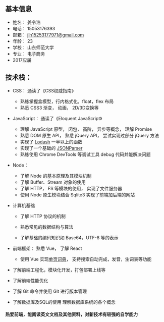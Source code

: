## 基本信息
* 姓名： 姜令浩
* 电话： 15053176393  
* 邮箱： jlh15253177971@gmail.com
* 年龄： 23
* 学校： 山东师范大学
* 专业： 电子商务
* 2017应届


## 技术栈：

* CSS： 通读了《CSS权威指南》

    * 熟练掌握盒模型，行内格式化，float，flex 布局
    * 熟悉 CSS3 渐变， 动画， 2D/3D变换等

* JavaScript： 通读了《Eloquent JavaScript》

    * 理解 JavaScript 原型， 闭包， 高阶， 异步等概念， 理解 Promise
    * 熟悉 DOM 原生 API， 熟悉 jQuery API， 尝试实现过部分 jQuery 方法
    * 实现了 [Lodash](https://github.com/jianglinghao/JavaScript/blob/master/JiangLingHao-lodash.js) 一半以上的函数
    * 实现了一个基础的 [JSONParser](https://github.com/jianglinghao/JavaScript/blob/master/JSONParser.js)
    * 熟练使用 Chrome DevTools 等调试工具 debug 代码并能解决问题 

* Node： 
    * 了解 Node 的基本原理及其模块机制
    * 了解 Buffer、Stream 对象的使用 
    * 了解 HTTP， FS 等模块的使用， 实现了文件服务器
    * 使用 Node 原生模块结合 Sqlite3 实现了前端加后端的网站

* 计算机基础

    * 了解 HTTP 协议的机制  

    * 熟悉常见的数据结构与算法
        
    * 了解基础的编码知识如 Base64，UTF-8 等的表示

* 前端框架： 熟悉 Vue， 了解 React
    * 使用 Vue 实现[单页词典]()， 支持搜索自动完成，发音，生词表等功能

* 了解前端工程化，模块化开发，打包部署上线等

* 了解前端性能优化 

*  了解 Git 命令并使用 Git 进行版本管理 

* 了解数据库及SQL的使用 理解数据库系统的各个概念


#### 热爱前端，能阅读英文文档及其他资料，对新技术有较强的自学能力
